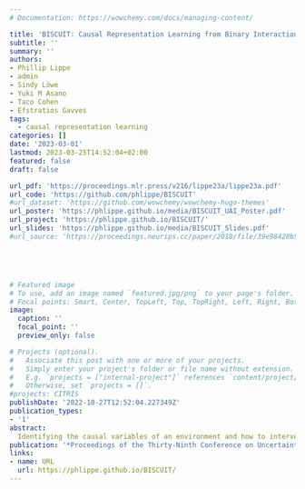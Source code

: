 ```yaml
---
# Documentation: https://wowchemy.com/docs/managing-content/

title: 'BISCUIT: Causal Representation Learning from Binary Interactions'
subtitle: ''
summary: ''
authors:
- Phillip Lippe
- admin
- Sindy Löwe
- Yuki M Asano
- Taco Cohen
- Efstratios Gavves
tags: 
  - causal representation learning
categories: []
date: '2023-03-01'
lastmod: 2023-03-25T14:52:04+02:00
featured: false
draft: false

url_pdf: 'https://proceedings.mlr.press/v216/lippe23a/lippe23a.pdf'
url_code: 'https://github.com/phlippe/BISCUIT'
#url_dataset: 'https://github.com/wowchemy/wowchemy-hugo-themes'
url_poster: 'https://phlippe.github.io/media/BISCUIT_UAI_Poster.pdf'
url_project: 'https://phlippe.github.io/BISCUIT/'
url_slides: 'https://phlippe.github.io/media/BISCUIT_Slides.pdf'
#url_source: 'https://proceedings.neurips.cc/paper/2018/file/39e98420b5e98bfbdc8a619bef7b8f61-Paper.pdf'





# Featured image
# To use, add an image named `featured.jpg/png` to your page's folder.
# Focal points: Smart, Center, TopLeft, Top, TopRight, Left, Right, BottomLeft, Bottom, BottomRight.
image:
  caption: ''
  focal_point: ''
  preview_only: false

# Projects (optional).
#   Associate this post with one or more of your projects.
#   Simply enter your project's folder or file name without extension.
#   E.g. `projects = ["internal-project"]` references `content/project/deep-learning/index.md`.
#   Otherwise, set `projects = []`.
#projects: CITRIS
publishDate: '2022-10-27T12:52:04.227349Z'
publication_types:
- '1'
abstract: 
  Identifying the causal variables of an environment and how to intervene on them is of core value in applications such as robotics and embodied AI. While an agent can commonly interact with the environment and may implicitly perturb the behavior of some of these causal variables, often the targets it affects remain unknown. In this paper, we show that causal variables can still be identified for many common setups, e.g., additive Gaussian noise models, if the agent’s interactions with a causal variable can be described by an unknown binary variable. This happens when each causal variable has two different mechanisms, e.g., an observational and an interventional one. Using this identifiability result, we propose BISCUIT, a method for simultaneously learning causal variables and their corresponding binary interaction variables. On three robotic-inspired datasets, BISCUIT accurately identifies causal variables and can even be scaled to complex, realistic environments for embodied AI.
publication: '*Proceedings of the Thirty-Ninth Conference on Uncertainty in Artificial Intelligence*'
links:
- name: URL
  url: https://phlippe.github.io/BISCUIT/
---
```

